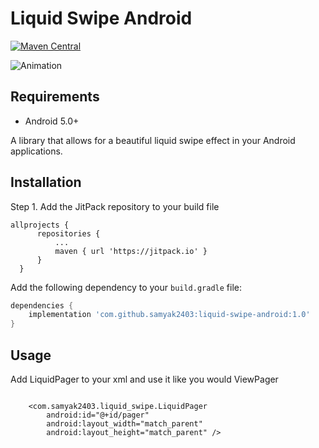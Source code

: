 # Liquid Swipe Android

[![Maven Central](https://img.shields.io/maven-central/v/com.github.samyak2403/liquid-swipe-android.svg?label=Maven%20Central)](https://search.maven.org/search?q=g:com.github.samyak2403%20AND%20a:liquid-swipe-android)

![Animation](https://raw.githubusercontent.com/Cuberto/liquid-swipe/master/Screenshots/animation.gif)

## Requirements

- Android 5.0+

A library that allows for a beautiful liquid swipe effect in your Android applications.

## Installation

Step 1. Add the JitPack repository to your build file 
  ```
  allprojects {
		repositories {
			...
			maven { url 'https://jitpack.io' }
		}
	}
  ```

Add the following dependency to your `build.gradle` file:

```groovy
dependencies {
    implementation 'com.github.samyak2403:liquid-swipe-android:1.0'
}
```

## Usage

Add LiquidPager to your xml and use it like you would ViewPager

```

    <com.samyak2403.liquid_swipe.LiquidPager
        android:id="@+id/pager"
        android:layout_width="match_parent"
        android:layout_height="match_parent" />
        
```
